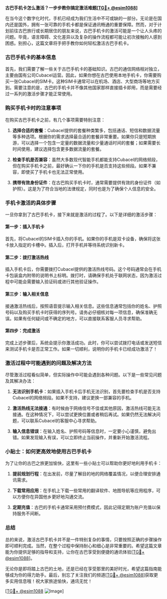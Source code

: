 **古巴手机卡怎么激活？一步步教你搞定激活难题[[TG💪+ @esim1088](https://t.me/s/esim1088)]**

在当今这个数字化时代，手机已经成为我们生活中不可或缺的一部分。无论是在国内还是国外，拥有一张可靠的手机卡都是保证通讯畅通的重要保障。然而，对于计划前往古巴旅行或长期居住的朋友来说，古巴手机卡的激活可能是一个让人头疼的问题。毕竟，语言障碍、文化差异以及复杂的操作流程都可能让初次接触的人感到困惑。别担心，这篇文章将手把手教你如何轻松激活古巴手机卡。

### 古巴手机卡的基本信息

首先，我们需要了解一些关于古巴手机卡的基础知识。古巴的通信网络相对独立，主要由国有公司Cubacel运营。因此，如果你想在古巴使用本地手机卡，你需要购买一张Cubacel的SIM卡。这种SIM卡通常可以在机场、酒店、大型商场等地方买到。需要注意的是，古巴的手机卡并不像其他国家那样直接插卡即用，而是需要经过一系列的激活步骤才能正常使用。

### 购买手机卡时的注意事项

在购买古巴手机卡之前，有几个事项需要特别注意：

1. **选择合适的套餐**：Cubacel提供的套餐种类繁多，包括通话、短信和数据流量等多种选项。根据你的需求选择最合适的套餐非常重要。如果你只是短期旅游，可以选择一个包含一定量的数据流量和少量通话时间的套餐；如果需要长时间使用，建议选择包含更多数据流量的套餐。

2. **检查手机是否兼容**：虽然大多数现代智能手机都能支持Cubacel的网络频段，但在购买手机卡之前，最好确认一下你的手机是否支持这些频段。如果不兼容，即使买了手机卡也无法正常使用。

3. **携带有效身份证件**：在古巴购买手机卡时，通常需要提供有效的身份证件（如护照）。这是为了符合当地的法律规定，同时也是为了确保个人信息的安全。

### 手机卡激活的具体步骤

一旦你拿到了古巴手机卡，接下来就是激活的过程了。以下是详细的激活步骤：

#### 第一步：插入手机卡

首先，将Cubacel的SIM卡插入你的手机。如果你的手机是双卡设备，确保将这张卡放入指定的卡槽中。插入后，打开手机并等待系统识别新卡。

#### 第二步：拨打激活热线

插入手机卡后，你需要拨打Cubacel提供的激活热线号码。这个号码通常会在手机卡包装盒内附带的说明书上标明。拨打时，请确保手机处于联网状态，因为激活过程中可能会需要输入验证码或进行其他验证操作。

#### 第三步：输入相关信息

接通激活热线后，按照语音提示输入相关信息。这些信息通常包括你的姓名、护照号码以及购买手机卡时获得的序列号。请务必仔细核对每一项信息，确保准确无误。如果有任何疑问或不确定的地方，可以直接联系客服人员寻求帮助。

#### 第四步：完成激活

完成上述步骤后，系统会提示你激活成功。此时，你可以尝试拨打电话或发送短信来测试手机卡是否正常工作。如果一切顺利，说明你的手机卡已经成功激活了！

### 激活过程中可能遇到的问题及解决方法

尽管激活过程看似简单，但实际操作中可能会遇到各种问题。以下是一些常见问题及其解决办法：

1. **无法识别手机卡**：如果插入手机卡后手机无法识别，首先要检查手机是否支持Cubacel的网络频段。如果不支持，建议更换一部兼容的手机。

2. **激活热线无法接通**：有时候由于网络信号不佳或其他原因，激活热线可能无法接通。在这种情况下，可以尝试更换位置或者稍后再试。如果仍然无法解决问题，可以联系Cubacel的客服中心寻求帮助。

3. **输入信息错误**：在输入姓名、护照号码等信息时，一定要小心谨慎，避免出错。如果发现输入有误，可以立即终止当前操作，并重新开始激活流程。

### 小贴士：如何更高效地使用古巴手机卡

为了让你的古巴之旅更加愉快，这里有一些小贴士可以帮助你更好地利用手机卡：

1. **提前规划行程**：在出发前，尽量了解目的地的网络覆盖情况，以便合理安排通讯需求。

2. **下载常用应用**：在手机上下载一些常用的翻译软件、地图导航等应用程序，可以方便你在异国他乡更好地沟通交流。

3. **定期充值**：古巴的手机卡通常采用预付费模式，因此记得定期为账户充值以保持服务不间断。

### 总结

总的来说，激活古巴手机卡并不是一件特别复杂的事情，只要按照正确的步骤操作即可顺利完成。当然，在整个过程中保持耐心和细心是非常重要的。希望这篇文章能为你提供足够的指导和支持，让你在古巴享受到便捷的通讯体验[[TG💪+ @esim1088](https://t.me/s/esim1088)]。

无论你是即将踏上古巴的土地，还是已经在享受那里的美好时光，希望这篇指南能够成为你的得力助手。最后，别忘了关注我们的频道[[TG💪+ @esim1088](https://t.me/s/esim1088)]获取更多实用信息哦！祝大家旅途愉快，通讯无忧！

[[TG💪+ @esim1088](https://t.me/s/esim1088) ![Image](https://i.postimg.cc/4NQfJmqS/Snipaste-2025-05-13-00-14-12.png)]